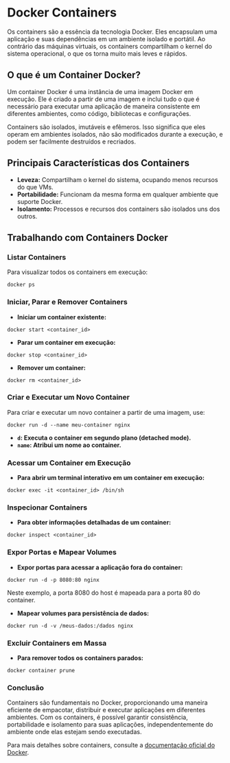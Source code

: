 # Docker Containers

Os containers são a essência da tecnologia Docker. Eles encapsulam uma aplicação e suas dependências em um ambiente isolado e portátil. Ao contrário das máquinas virtuais, os containers compartilham o kernel do sistema operacional, o que os torna muito mais leves e rápidos.

## O que é um Container Docker?

Um container Docker é uma instância de uma imagem Docker em execução. Ele é criado a partir de uma imagem e inclui tudo o que é necessário para executar uma aplicação de maneira consistente em diferentes ambientes, como código, bibliotecas e configurações.

Containers são isolados, imutáveis e efêmeros. Isso significa que eles operam em ambientes isolados, não são modificados durante a execução, e podem ser facilmente destruídos e recriados.

## Principais Características dos Containers

- **Leveza:** Compartilham o kernel do sistema, ocupando menos recursos do que VMs.
- **Portabilidade:** Funcionam da mesma forma em qualquer ambiente que suporte Docker.
- **Isolamento:** Processos e recursos dos containers são isolados uns dos outros.

## Trabalhando com Containers Docker

### Listar Containers

Para visualizar todos os containers em execução:

```
docker ps
```

### Iniciar, Parar e Remover Containers

- **Iniciar um container existente:**

```
docker start <container_id>
```

- **Parar um container em execução:**

```
docker stop <container_id>
```

- **Remover um container:**

```
docker rm <container_id>
```

### Criar e Executar um Novo Container

Para criar e executar um novo container a partir de uma imagem, use:

```
docker run -d --name meu-container nginx
```

- **`d`: Executa o container em segundo plano (detached mode).**
- **`name`: Atribui um nome ao container.**

### Acessar um Container em Execução

- **Para abrir um terminal interativo em um 
container em execução:**

```
docker exec -it <container_id> /bin/sh
```

### Inspecionar Containers

- **Para obter informações detalhadas de um container:**

```
docker inspect <container_id>
```

### Expor Portas e Mapear Volumes

- **Expor portas para acessar a aplicação fora do container:**

```
docker run -d -p 8080:80 nginx
```
Neste exemplo, a porta 8080 do host é mapeada para a porta 80 do container.

- **Mapear volumes para persistência de dados:**

```
docker run -d -v /meus-dados:/dados nginx 
```

### Excluir Containers em Massa

- **Para remover todos os containers parados:**

```
docker container prune
```

### Conclusão

Containers são fundamentais no Docker, proporcionando uma maneira eficiente de empacotar, distribuir e executar aplicações em diferentes ambientes. Com os containers, é possível garantir consistência, portabilidade e isolamento para suas aplicações, independentemente do ambiente onde elas estejam sendo executadas.

Para mais detalhes sobre containers, consulte a [documentação oficial do Docker](https://docs.docker.com/get-started/overview/).
